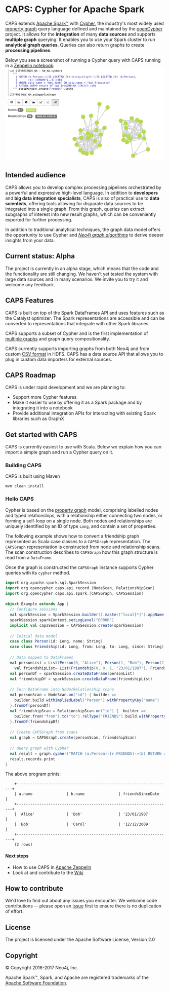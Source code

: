 # CAPS: Cypher for Apache Spark

CAPS extends [Apache Spark™](https://spark.apache.org) with [Cypher](https://neo4j.com/docs/developer-manual/current/cypher/), the industry's most widely used [property graph](https://github.com/opencypher/openCypher/blob/master/docs/property-graph-model.adoc) query language defined and maintained by the [openCypher](http://www.opencypher.org) project.
It allows for the **integration** of many **data sources** and supports **multiple graph** querying.
It enables you to use your Spark cluster to run **analytical graph queries**.
Queries can also return graphs to create **processing pipelines**.

Below you see a screenshot of running a Cypher query with CAPS running in a [Zeppelin notebook](https://github.com/opencypher/cypher-for-apache-spark/wiki/Use-CAPS-in-a-Zeppelin-notebook):
![CAPS Zeppelin Screenshot](doc/images/zeppelin_screenshot.png)

## Intended audience

CAPS allows you to develop complex processing pipelines orchestrated by a powerful and expressive high-level language.
In addition to **developers** and **big data integration specialists**, CAPS is also of practical use to **data scientists**, offering tools allowing for disparate data sources to be integrated into a single graph. From this graph, queries can extract subgraphs of interest into new result graphs, which can be conveniently exported for further processing.

In addition to traditional analytical techniques, the graph data model offers the opportunity to use Cypher and *[Neo4j graph algorithms](https://neo4j.com/blog/efficient-graph-algorithms-neo4j/)* to derive deeper insights from your data.
<!-- TODO: WIKI How does it relate to GraphX and GraphFrames -->
<!--- **Data Analysts**: -->
<!--  This example shows how to aggregate detailed sales data within a graph — in effect, performing a ‘roll-up’ — in order to obtain a high-level summarized view of the data, stored and returned in another graph, as well as returning an even higher-level view as an executive report. The summarized graph may be used to draw further high-level reports, but may also be used to undertake ‘drill-down’ actions by probing into the graph to extract more detailed information.-->

## Current status: Alpha

The project is currently in an alpha stage, which means that the code and the functionality are still changing. We haven't yet tested the system with large data sources and in many scenarios. We invite you to try it and welcome any feedback.

## CAPS Features

CAPS is built on top of the Spark DataFrames API and uses features such as the Catalyst optimizer.
The Spark representations are accessible and can be converted to representations that integrate with other Spark libraries.

CAPS supports a subset of Cypher <!-- TODO: WIKI supported features --> and is the first implementation of [multiple graphs](https://github.com/boggle/openCypher/blob/CIP2017-06-18-multiple-graphs/cip/1.accepted/CIP2017-06-18-multiple-graphs.adoc) and graph query compositionality.

CAPS currently supports importing graphs from both Neo4j and from custom [CSV format](https://github.com/opencypher/cypher-for-apache-spark/tree/master/src/test/resources/csv/sn) in HDFS.
CAPS has a data source API that allows you to plug in custom data importers for external sources.

## CAPS Roadmap

CAPS is under rapid development and we are planning to:
- Support more Cypher features
- Make it easier to use by offering it as a Spark package and by integrating it into a notebook
- Provide additional integration APIs for interacting with existing Spark libraries such as GraphX

## Get started with CAPS
CAPS is currently easiest to use with Scala. Below we explain how you can import a simple graph and run a Cypher query on it.

### Building CAPS

CAPS is built using Maven

```
mvn clean install
```

<!--
#### Add the CAPS dependency to your project
In order to use CAPS add the following dependency to Maven:
<!-- TODO: Publish to Maven Central -- >
```
<dependency>
  <groupId>org.opencypher.caps</groupId>
  <artifactId>caps_2.11</artifactId>
  <version>0.1.0-NIGHTLY</version>
</dependency>
```
-->

### Hello CAPS

Cypher is based on the [property graph](https://github.com/opencypher/openCypher/blob/master/docs/property-graph-model.adoc) model, comprising labelled nodes and typed relationships, with a relationship either connecting two nodes, or forming a self-loop on a single node. 
Both nodes and relationships are uniquely identified by an ID of type `Long`, and contain a set of properties. 

The following example shows how to convert a friendship graph represented as Scala case classes to a `CAPSGraph` representation. 
The `CAPSGraph` representation is constructed from node and relationship scans.
The scan construction describes to `CAPSGraph` how this graph structure is read from a `DataFrame`.  

Once the graph is constructed the `CAPSGraph` instance supports Cypher queries with its `cypher` method.

```scala
import org.apache.spark.sql.SparkSession
import org.opencypher.caps.api.record.{NodeScan, RelationshipScan}
import org.opencypher.caps.api.spark.{CAPSGraph, CAPSSession}

object Example extends App {
  // Configure sessions
  val sparkSession = SparkSession.builder().master("local[*]").appName(s"caps-example").getOrCreate()
  sparkSession.sparkContext.setLogLevel("ERROR")
  implicit val capsSession = CAPSSession.create(sparkSession)

  // Initial data model
  case class Person(id: Long, name: String)
  case class Friendship(id: Long, from: Long, to: Long, since: String)

  // Data mapped to DataFrames
  val personList = List(Person(0, "Alice"), Person(1, "Bob"), Person(2, "Carol"))
    val friendshipList= List(Friendship(0, 0, 1, "23/01/1987"), Friendship(1, 1, 2, "12/12/2009"))
  val personDf = sparkSession.createDataFrame(personList)
  val friendshipDf = sparkSession.createDataFrame(friendshipList)

  // Turn DataFrame into Node/Relationship scans
  val personScan = NodeScan.on("id") { builder =>
    builder.build.withImpliedLabel("Person").withPropertyKey("name")
  }.fromDf(personDf)
  val friendshipScan = RelationshipScan.on("id") {  builder =>
    builder.from("from").to("to").relType("FRIENDS").build.withPropertyKey("since")
  }.fromDf(friendshipDf)

  // Create CAPSGraph from scans
  val graph = CAPSGraph.create(personScan, friendshipScan)

  // Query graph with Cypher
  val result = graph.cypher("MATCH (a:Person)-[r:FRIENDS]->(b) RETURN a.name, b.name, r.since AS friendsSinceDate")
  result.records.print
}
```

The above program prints:
```
    +--------------------------------------------------------------------+
    | a.name               | b.name               | friendsSinceDate     |
    +--------------------------------------------------------------------+
    | 'Alice'              | 'Bob'                | '23/01/1987'         |
    | 'Bob'                | 'Carol'              | '12/12/2009'         |
    +--------------------------------------------------------------------+
    (2 rows)
```


#### Next steps

- How to use CAPS in [Apache Zeppelin](https://github.com/opencypher/cypher-for-apache-spark/wiki/Use-CAPS-in-a-Zeppelin-notebook)
- Look at and contribute to the [Wiki](https://github.com/opencypher/cypher-for-apache-spark/wiki)
<!-- TODO: Multiple graphs example -->
<!-- TODO: Steps needed to run the demo with toy data -->
<!-- TODO: WIKI article that demonstrates a more realistic use case with HDFS data source -->
<!-- TODO: WIKI link to page that explains how to import data -->

## How to contribute

We'd love to find out about any issues you encounter. We welcome code contributions -- please open an [issue](https://github.com/opencypher/cypher-for-apache-spark/issues) first to ensure there is no duplication of effort. <!-- TODO: Determine CLA and process -->

## License

The project is licensed under the Apache Software License, Version 2.0

## Copyright

© Copyright 2016-2017 Neo4j, Inc.

Apache Spark™, Spark, and Apache are registered trademarks of the [Apache Software Foundation](https://www.apache.org/).
